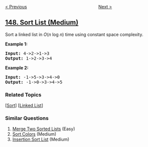 <!--|This file generated by command(leetcode description); DO NOT EDIT.    |-->
<!--+----------------------------------------------------------------------+-->
<!--|@author    openset <openset.wang@gmail.com>                           |-->
<!--|@link      https://github.com/openset                                 |-->
<!--|@home      https://github.com/openset/leetcode                        |-->
<!--+----------------------------------------------------------------------+-->

[< Previous](../insertion-sort-list "Insertion Sort List")
　　　　　　　　　　　　　　　　
[Next >](../max-points-on-a-line "Max Points on a Line")

## [148. Sort List (Medium)](https://leetcode.com/problems/sort-list "排序链表")

<p>Sort a linked list in <em>O</em>(<em>n</em> log <em>n</em>) time using constant space complexity.</p>

<p><strong>Example 1:</strong></p>

<pre>
<strong>Input:</strong> 4-&gt;2-&gt;1-&gt;3
<strong>Output:</strong> 1-&gt;2-&gt;3-&gt;4
</pre>

<p><strong>Example 2:</strong></p>

<pre>
<strong>Input:</strong> -1-&gt;5-&gt;3-&gt;4-&gt;0
<strong>Output:</strong> -1-&gt;0-&gt;3-&gt;4-&gt;5</pre>

### Related Topics
  [[Sort](../../tag/sort/README.md)]
  [[Linked List](../../tag/linked-list/README.md)]

### Similar Questions
  1. [Merge Two Sorted Lists](../merge-two-sorted-lists) (Easy)
  1. [Sort Colors](../sort-colors) (Medium)
  1. [Insertion Sort List](../insertion-sort-list) (Medium)
